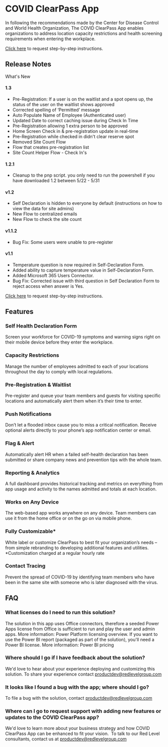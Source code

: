 # COVID ClearPass App
In following the recommendations made by the Center for Disease Control and World Health Organization, The COVID ClearPass App enables organizations to address location capacity restrictions and health screening requirements when entering the workplace.

[Click here](https://redlevelgroup.com/contact-red-level/clearpass-webinar/) to request step-by-step instructions.

## Release Notes
What's New

#### 1.3
-	Pre-Registration: If a user is on the waitlist and a spot opens up, the status of the user on the waitlist shows approved 
-	Corrected spelling of ‘Permitted’ message
-	Auto Populate Name of Employee (Authenticated user)
-	Updated Date to correct caching issue during Check In Time
-	Pre-Registration allowing 1 extra person to be approved
-	Home Screen Check in & pre-registration update in real-time
-	Pre-Registration while checked in didn't clear reserve spot
-	Removed Site Count Flow
-	Flow that creates pre-registration list
-	Site Count Helper Flow - Check In's

#### 1.2.1
- Cleanup to the pnp script.
you only need to run the powershell if you have downloaded 1.2 between 5/22 - 5/31

#### v1.2
- Self Declaration is hidden to everyone by default (instructions on how to view the data for site admins)
- New Flow to centralized emails
- New Flow to check the site count

#### v1.1.2
- Bug Fix: Some users were unable to pre-register

#### v1.1
- Temperature question is now required in Self-Declaration Form. 
- Added ability to capture temperature value in Self-Declaration Form. 
- Added Microsoft 365 Users Connector. 
- Bug Fix: Corrected issue with third question in Self Declaration Form to reject access when answer is Yes. 


[Click here](https://redlevelgroup.com/contact-red-level/clearpass-webinar/) to request step-by-step instructions.


## Features

### Self Health Declaration Form
Screen your workforce for COVID-19 symptoms and warning signs right on their mobile device before they enter the workplace.

### Capacity Restrictions
Manage the number of employees admitted to each of your locations throughout the day to comply with local regulations.

### Pre-Registration & Waitlist
Pre-register and queue your team members and guests for visiting specific locations and automatically alert them when it’s their time to enter.

### Push Notifications
Don’t let a flooded inbox cause you to miss a critical notification. Receive optional alerts directly to your phone’s app notification center or email.

### Flag & Alert
Automatically alert HR when a failed self-health declaration has been submitted or share company news and prevention tips with the whole team.

### Reporting & Analytics
A full dashboard provides historical tracking and metrics on everything from app usage and activity to the names admitted and totals at each location.

### Works on Any Device
The web-based app works anywhere on any device. Team members can use it from the home office or on the go on via mobile phone.

### Fully Customizable*
White label or customize ClearPass to best fit your organization’s needs – from simple rebranding to developing additional features and utilities.
*Customization charged at a regular hourly rate

### Contact Tracing
Prevent the spread of COVID-19 by identifying team members who have been in the same site with someone who is later diagnosed with the virus.

## FAQ

### What licenses do I need to run this solution?
The solution in this app uses Office connectors, therefore a seeded Power Apps license from Office is sufficient to run and play the user and admin apps. More information: Power Platform licensing overview. If you want to use the Power BI report (packaged as part of the solution), you'll need a Power BI license. More information: Power BI pricing

### Where should I go if I have feedback about the solution?

We'd love to hear about your experience deploying and customizing this solution. To share your experience contact productdev@redlevelgroup.com

### It looks like I found a bug with the app; where should I go?
To file a bug with the solution, contact productdev@redlevelgroup.com

### Where can I go to request support with adding new features or updates to the COVID ClearPass app?
We'd love to learn more about your business strategy and how COVID ClearPass App can be enhanced to fit your vision.  To talk to our Red Level consultants, contact us at productdev@redlevelgroup.com
